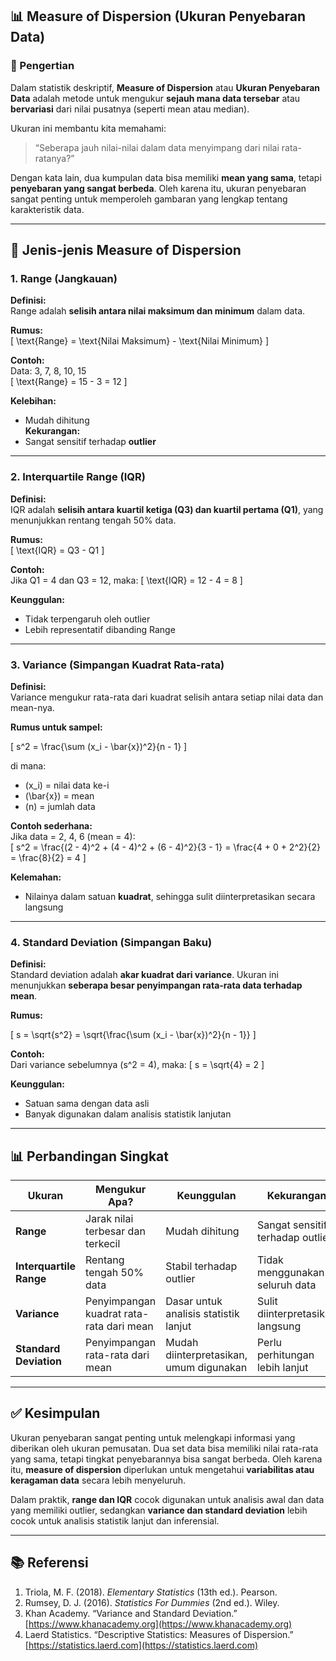 ## 📊 Measure of Dispersion (Ukuran Penyebaran Data)

### 📌 Pengertian

Dalam statistik deskriptif, **Measure of Dispersion** atau **Ukuran Penyebaran Data** adalah metode untuk mengukur **sejauh mana data tersebar** atau **bervariasi** dari nilai pusatnya (seperti mean atau median).

Ukuran ini membantu kita memahami:

> “Seberapa jauh nilai-nilai dalam data menyimpang dari nilai rata-ratanya?”

Dengan kata lain, dua kumpulan data bisa memiliki **mean yang sama**, tetapi **penyebaran yang sangat berbeda**. Oleh karena itu, ukuran penyebaran sangat penting untuk memperoleh gambaran yang lengkap tentang karakteristik data.

---

## 📘 Jenis-jenis Measure of Dispersion

### 1. **Range (Jangkauan)**

**Definisi:**  
Range adalah **selisih antara nilai maksimum dan minimum** dalam data.

**Rumus:**  
\[
\text{Range} = \text{Nilai Maksimum} - \text{Nilai Minimum}
\]

**Contoh:**  
Data: 3, 7, 8, 10, 15  
\[
\text{Range} = 15 - 3 = 12
\]

**Kelebihan:**  
- Mudah dihitung  
**Kekurangan:**  
- Sangat sensitif terhadap **outlier**

---

### 2. **Interquartile Range (IQR)**

**Definisi:**  
IQR adalah **selisih antara kuartil ketiga (Q3) dan kuartil pertama (Q1)**, yang menunjukkan rentang tengah 50% data.

**Rumus:**  
\[
\text{IQR} = Q3 - Q1
\]

**Contoh:**  
Jika Q1 = 4 dan Q3 = 12, maka:
\[
\text{IQR} = 12 - 4 = 8
\]

**Keunggulan:**  
- Tidak terpengaruh oleh outlier  
- Lebih representatif dibanding Range

---

### 3. **Variance (Simpangan Kuadrat Rata-rata)**

**Definisi:**  
Variance mengukur rata-rata dari kuadrat selisih antara setiap nilai data dan mean-nya.

**Rumus untuk sampel:**

\[
s^2 = \frac{\sum (x_i - \bar{x})^2}{n - 1}
\]

di mana:  
- \(x_i\) = nilai data ke-i  
- \(\bar{x}\) = mean  
- \(n\) = jumlah data  

**Contoh sederhana:**  
Jika data = 2, 4, 6 (mean = 4):  
\[
s^2 = \frac{(2 - 4)^2 + (4 - 4)^2 + (6 - 4)^2}{3 - 1} = \frac{4 + 0 + 2^2}{2} = \frac{8}{2} = 4
\]

**Kelemahan:**  
- Nilainya dalam satuan **kuadrat**, sehingga sulit diinterpretasikan secara langsung

---

### 4. **Standard Deviation (Simpangan Baku)**

**Definisi:**  
Standard deviation adalah **akar kuadrat dari variance**. Ukuran ini menunjukkan **seberapa besar penyimpangan rata-rata data terhadap mean**.

**Rumus:**

\[
s = \sqrt{s^2} = \sqrt{\frac{\sum (x_i - \bar{x})^2}{n - 1}}
\]

**Contoh:**  
Dari variance sebelumnya \(s^2 = 4\), maka:
\[
s = \sqrt{4} = 2
\]

**Keunggulan:**  
- Satuan sama dengan data asli  
- Banyak digunakan dalam analisis statistik lanjutan

---

## 📊 Perbandingan Singkat

| Ukuran             | Mengukur Apa?                           | Keunggulan                             | Kekurangan                       |
|--------------------|------------------------------------------|----------------------------------------|----------------------------------|
| **Range**          | Jarak nilai terbesar dan terkecil        | Mudah dihitung                         | Sangat sensitif terhadap outlier |
| **Interquartile Range** | Rentang tengah 50% data           | Stabil terhadap outlier                | Tidak menggunakan seluruh data   |
| **Variance**       | Penyimpangan kuadrat rata-rata dari mean | Dasar untuk analisis statistik lanjut  | Sulit diinterpretasikan langsung |
| **Standard Deviation** | Penyimpangan rata-rata dari mean   | Mudah diinterpretasikan, umum digunakan | Perlu perhitungan lebih lanjut   |

---

## ✅ Kesimpulan

Ukuran penyebaran sangat penting untuk melengkapi informasi yang diberikan oleh ukuran pemusatan. Dua set data bisa memiliki nilai rata-rata yang sama, tetapi tingkat penyebarannya bisa sangat berbeda. Oleh karena itu, **measure of dispersion** diperlukan untuk mengetahui **variabilitas atau keragaman data** secara lebih menyeluruh.

Dalam praktik, **range dan IQR** cocok digunakan untuk analisis awal dan data yang memiliki outlier, sedangkan **variance dan standard deviation** lebih cocok untuk analisis statistik lanjut dan inferensial.

---

## 📚 Referensi

1. Triola, M. F. (2018). *Elementary Statistics* (13th ed.). Pearson.  
2. Rumsey, D. J. (2016). *Statistics For Dummies* (2nd ed.). Wiley.  
3. Khan Academy. “Variance and Standard Deviation.”  
   [https://www.khanacademy.org](https://www.khanacademy.org)  
4. Laerd Statistics. “Descriptive Statistics: Measures of Dispersion.”  
   [https://statistics.laerd.com](https://statistics.laerd.com)
